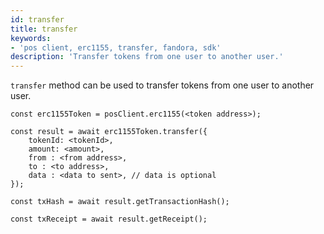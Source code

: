 ```yaml
---
id: transfer
title: transfer
keywords: 
- 'pos client, erc1155, transfer, fandora, sdk'
description: 'Transfer tokens from one user to another user.'
---
```


`transfer` method can be used to transfer tokens from one user to another user.

```
const erc1155Token = posClient.erc1155(<token address>);

const result = await erc1155Token.transfer({
    tokenId: <tokenId>,
    amount: <amount>,
    from : <from address>,
    to : <to address>,
    data : <data to sent>, // data is optional
});

const txHash = await result.getTransactionHash();

const txReceipt = await result.getReceipt();

```
